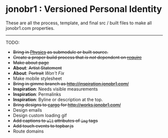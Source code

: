 jonobr1 : Versioned Personal Identity
=====================================

These are all the process, template, and final src / built files to make all jonobr1.com properties.

*****

TODO:

+ ~~Bring in [Physics](http://github.com/jonobr1/Physics) as submodule or built source.~~
+ ~~Create a proper build process that _is not_ dependent on [require](http://requirejs.org/)~~
+ ~~Make about page~~
+ __About__: ~~Artist Statement~~
+ __About__: ~~Portrait~~ _Won't Fix_
+ Make mobile stylesheet
+ ~~Bring in gimme branch as http://inspiration.jonobr1.com/~~
+ __Inspiration__: Needs visible measurements
+ __Inspiration__: Permalinks
+ __Inspiration__: Byline or description at the top.
+ ~~Bring designs to [cargo](http://cargocollective.com/) for http://works.jonobr1.com/~~
+ Design emails
+ Design custom loading gif
+ ~~Add captions to `alt` attributes of `img` tags~~
+ ~~Add touch events to topbar.js~~
+ Route domains